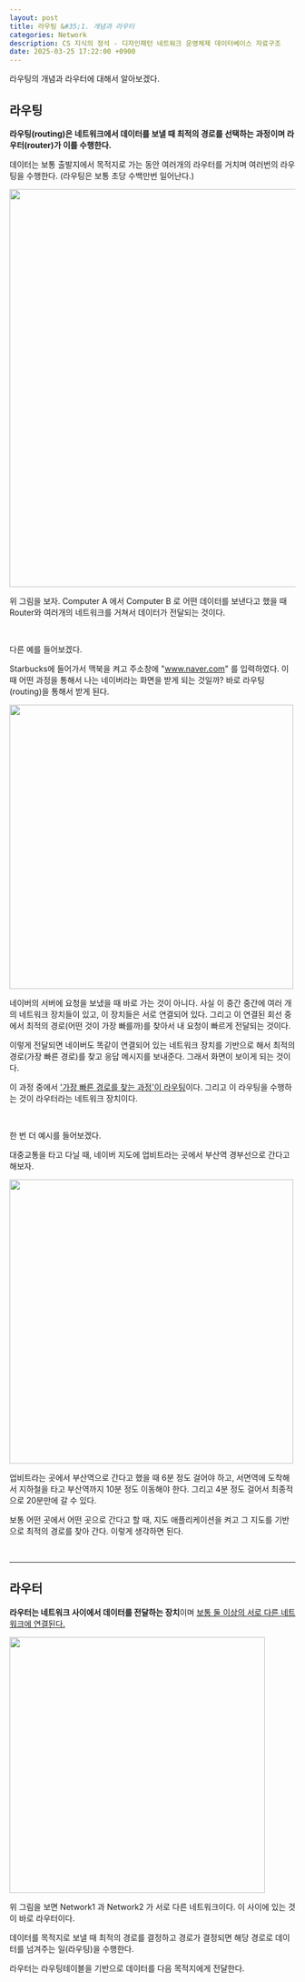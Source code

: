 ```yaml
---
layout: post
title: 라우팅 &#35;1. 개념과 라우터
categories: Network
description: CS 지식의 정석 - 디자인패턴 네트워크 운영체제 데이터베이스 자료구조
date: 2025-03-25 17:22:00 +0900
---
```

라우팅의 개념과 라우터에 대해서 알아보겠다.

## 라우팅

<b>라우팅(routing)은 네트워크에서 데이터를 보낼 때 최적의 경로를 선택하는 과정이며 라우터(router)가 이를 수행한다.</b>

데이터는 보통 출발지에서 목적지로 가는 동안 여러개의 라우터를 거치며 여러번의 라우팅을 수행한다. (라우팅은 보통 초당 수백만번 일어난다.)

<img src="https://github.com/user-attachments/assets/c47a02a2-111e-453e-9d18-ffa974d0989d" width="700px" />

위 그림을 보자. Computer A 에서 Computer B 로 어떤 데이터를 보낸다고 했을 때 Router와 여러개의 네트워크를 거쳐서 데이터가 전달되는 것이다.

<br>

다른 예를 들어보겠다.

Starbucks에 들어가서 맥북을 켜고 주소창에 "www.naver.com" 를 입력하였다. 이때 어떤 과정을 통해서 나는 네이버라는 화면을 받게 되는 것일까? 바로 라우팅(routing)을 통해서 받게 된다.

<img src="https://github.com/user-attachments/assets/bfd80a79-fe16-48fd-b2d5-0b17df7b7d04" width="500px" />

네이버의 서버에 요청을 보냈을 때 바로 가는 것이 아니다. 사실 이 중간 중간에 여러 개의 네트워크 장치들이 있고, 이 장치들은 서로 연결되어 있다. 그리고 이 연결된 회선 중에서 최적의 경로(어떤 것이 가장 빠를까)를 찾아서 내 요청이 빠르게 전달되는 것이다. 

이렇게 전달되면 네이버도 똑같이 연결되어 있는 네트워크 장치를 기반으로 해서 최적의 경로(가장 빠른 경로)를 찾고 응답 메시지를 보내준다. 그래서 화면이 보이게 되는 것이다.

이 과정 중에서 <u>'가장 빠른 경로를 찾는 과정'이 라우팅</u>이다. 그리고 이 라우팅을 수행하는 것이 라우터라는 네트워크 장치이다.

<br>

한 번 더 예시를 들어보겠다.

대중교통을 타고 다닐 때, 네이버 지도에 업비트라는 곳에서 부산역 경부선으로 간다고 해보자.

<img src="https://github.com/user-attachments/assets/97e4c366-87fb-4300-a54f-b435f595d3ad" width="500px" />

업비트라는 곳에서 부산역으로 간다고 했을 때 6분 정도 걸어야 하고, 서면역에 도착해서 지하철을 타고 부산역까지 10분 정도 이동해야 한다. 그리고 4분 정도 걸어서 최종적으로 20분만에 갈 수 있다.

보통 어떤 곳에서 어떤 곳으로 간다고 할 때, 지도 애플리케이션을 켜고 그 지도를 기반으로 최적의 경로를 찾아 간다. 이렇게 생각하면 된다.

<br>
<hr>

## 라우터

<b>라우터는 네트워크 사이에서 데이터를 전달하는 장치</b>이며 <u>보통 둘 이상의 서로 다른 네트워크에 연결된다.</u>

<img src="https://github.com/user-attachments/assets/645f8b57-e753-41cc-bfa5-798ff8a28de0" width="450px" />

위 그림을 보면 Network1 과 Network2 가 서로 다른 네트워크이다. 이 사이에 있는 것이 바로 라우터이다.

데이터를 목적지로 보낼 때 최적의 경로를 결정하고 경로가 결정되면 해당 경로로 데이터를 넘겨주는 일(라우팅)을 수행한다.

라우터는 라우팅테이블을 기반으로 데이터를 다음 목적지에게 전달한다. 